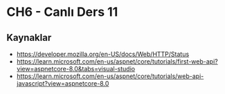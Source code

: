 ﻿# CH6 - Canlı Ders 11

## Kaynaklar
- https://developer.mozilla.org/en-US/docs/Web/HTTP/Status
- https://learn.microsoft.com/en-us/aspnet/core/tutorials/first-web-api?view=aspnetcore-8.0&tabs=visual-studio
- https://learn.microsoft.com/en-us/aspnet/core/tutorials/web-api-javascript?view=aspnetcore-8.0